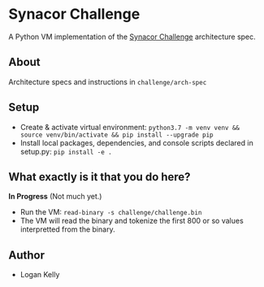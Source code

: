 # Synacor Challenge
A Python VM implementation of the [Synacor Challenge](https://challenge.synacor.com/) architecture spec.

## About
Architecture specs and instructions in `challenge/arch-spec`

## Setup
* Create & activate virtual environment: `python3.7 -m venv venv && source venv/bin/activate && pip install --upgrade pip`
* Install local packages, dependencies, and console scripts declared in setup.py: `pip install -e .`

## What exactly is it that you do here?
**In Progress** (Not much yet.)
* Run the VM: `read-binary -s challenge/challenge.bin`
* The VM will read the binary and tokenize the first 800 or so values interpretted from the binary.

## Author
* Logan Kelly
